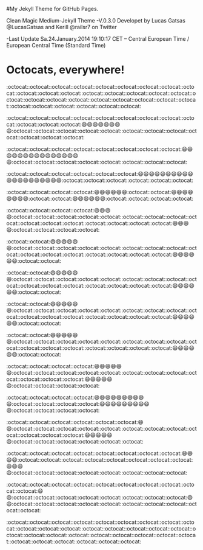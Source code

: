 #My Jekyll Theme for GitHub Pages. 

Clean Magic Medium-Jekyll Theme -V.0.3.0
Developet by Lucas Gatsas @LucasGatsas and Kerill @railsr7 on Twitter


-Last Update Sa.24.January.2014 19:10:17 CET – Central European Time / European Central Time (Standard Time)




# Octocats, everywhere!

:octocat::octocat::octocat::octocat::octocat::octocat::octocat::octocat::octocat::octocat::octocat::octocat::octocat::octocat::octocat::octocat::octocat::octocat::octocat::octocat::octocat::octocat::octocat::octocat::octocat::octocat::octocat::octocat::octocat::octocat::octocat::octocat:

:octocat::octocat::octocat::octocat::octocat::octocat::octocat::octocat::octocat::octocat::octocat::octocat::smile::smile::smile::smile::smile::smile::smile::smile::octocat::octocat::octocat::octocat::octocat::octocat::octocat::octocat::octocat::octocat::octocat::octocat:

:octocat::octocat::octocat::octocat::octocat::octocat::octocat::octocat::smile::smile::smile::smile::smile::smile::smile::smile::smile::smile::smile::smile::smile::smile::smile::smile::octocat::octocat::octocat::octocat::octocat::octocat::octocat::octocat:

:octocat::octocat::octocat::octocat::octocat::octocat::smile::smile::smile::smile::smile::smile::smile::smile::smile::smile::smile::smile::smile::smile::smile::smile::smile::smile::smile::smile::octocat::octocat::octocat::octocat::octocat::octocat:

:octocat::octocat::octocat::octocat::smile::smile::smile::smile::smile::smile::octocat::octocat::smile::smile::smile::smile::smile::smile::smile::smile::octocat::octocat::smile::smile::smile::smile::smile::smile::octocat::octocat::octocat::octocat:

:octocat::octocat::octocat::octocat::smile::smile::smile::smile::octocat::octocat::octocat::octocat::octocat::octocat::octocat::octocat::octocat::octocat::octocat::octocat::octocat::octocat::octocat::octocat::smile::smile::smile::smile::octocat::octocat::octocat::octocat:

:octocat::octocat::smile::smile::smile::smile::smile::smile::octocat::octocat::octocat::octocat::octocat::octocat::octocat::octocat::octocat::octocat::octocat::octocat::octocat::octocat::octocat::octocat::smile::smile::smile::smile::smile::smile::octocat::octocat:

:octocat::octocat::smile::smile::smile::smile::smile::smile::octocat::octocat::octocat::octocat::octocat::octocat::octocat::octocat::octocat::octocat::octocat::octocat::octocat::octocat::octocat::octocat::smile::smile::smile::smile::smile::smile::octocat::octocat:

:octocat::octocat::smile::smile::smile::smile::smile::smile::octocat::octocat::octocat::octocat::octocat::octocat::octocat::octocat::octocat::octocat::octocat::octocat::octocat::octocat::octocat::octocat::smile::smile::smile::smile::smile::smile::octocat::octocat:

:octocat::octocat::smile::smile::smile::smile::smile::smile::octocat::octocat::octocat::octocat::octocat::octocat::octocat::octocat::octocat::octocat::octocat::octocat::octocat::octocat::octocat::octocat::smile::smile::smile::smile::smile::smile::octocat::octocat:

:octocat::octocat::octocat::octocat::smile::smile::smile::smile::smile::smile::octocat::octocat::octocat::octocat::octocat::octocat::octocat::octocat::octocat::octocat::octocat::octocat::smile::smile::smile::smile::smile::smile::octocat::octocat::octocat::octocat:

:octocat::octocat::octocat::octocat::smile::smile::smile::smile::smile::smile::smile::smile::smile::smile::octocat::octocat::octocat::octocat::smile::smile::smile::smile::smile::smile::smile::smile::smile::smile::octocat::octocat::octocat::octocat:

:octocat::octocat::octocat::octocat::octocat::octocat::smile::smile::octocat::octocat::octocat::octocat::octocat::octocat::octocat::octocat::octocat::octocat::octocat::octocat::smile::smile::smile::smile::smile::smile::octocat::octocat::octocat::octocat::octocat::octocat:

:octocat::octocat::octocat::octocat::octocat::octocat::octocat::octocat::smile::smile::smile::smile::octocat::octocat::octocat::octocat::octocat::octocat::octocat::octocat::smile::smile::smile::smile::octocat::octocat::octocat::octocat::octocat::octocat::octocat::octocat:

:octocat::octocat::octocat::octocat::octocat::octocat::octocat::octocat::octocat::octocat::smile::smile::octocat::octocat::octocat::octocat::octocat::octocat::octocat::octocat::smile::smile::octocat::octocat::octocat::octocat::octocat::octocat::octocat::octocat::octocat::octocat:

:octocat::octocat::octocat::octocat::octocat::octocat::octocat::octocat::octocat::octocat::octocat::octocat::octocat::octocat::octocat::octocat::octocat::octocat::octocat::octocat::octocat::octocat::octocat::octocat::octocat::octocat::octocat::octocat::octocat::octocat::octocat::octocat:





